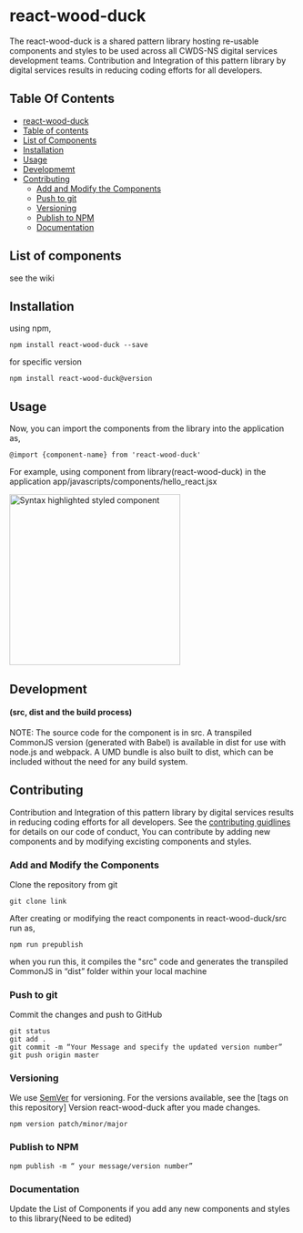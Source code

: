 # react-wood-duck

The react-wood-duck is a shared pattern library hosting re-usable components and styles to be used across all CWDS-NS digital services development teams.
Contribution and Integration of this pattern library by digital services results in reducing coding efforts for all developers.
## Table Of Contents

* [react-wood-duck](#react-wood-duck)
* [Table of contents](#table-of-contents)
* [List of Components](#list-of-components)
* [Installation](#installation)
* [Usage](#usage)
* [Developmemt](#development)
* [Contributing](#contributing)
	* [Add and Modify the Components](#add-and-modify-the-components)
	* [Push to git](#push-to-git)
	* [Versioning](#versioning)
	* [Publish to NPM](#publish-to-npm)
	* [Documentation](#documentation)


## List of components

see the wiki 

## Installation

using npm,

	npm install react-wood-duck --save

for specific version 

	npm install react-wood-duck@version
  
## Usage

Now, you can import the components from the library into the application as,

	@import {component-name} from 'react-wood-duck'
 
For example, using component from library(react-wood-duck) in the application app/javascripts/components/hello_react.jsx  
   
   <img alt="Syntax highlighted styled component" src="https://user-images.githubusercontent.com/30934662/29230515-456a29cc-7e98-11e7-9fb4-2b1a34a98a55.png" height="300px" />
  
## Development 
#### (src, dist and the build process)

NOTE: The source code for the component is in src. A transpiled CommonJS version (generated with Babel) is available in dist for use with node.js and webpack. A UMD bundle is also built to dist, which can be included without the need for any build system.


## Contributing
Contribution and Integration of this pattern library by digital services results in reducing coding efforts for all developers.
See the [contributing guidlines]() for details on our code of conduct,
You can contribute by adding new components and by modifying excisting components and styles.

### Add and Modify the Components

Clone the repository from git

	git clone link

After creating or modifying the react components in react-wood-duck/src
run as,

	npm run prepublish
	
when you run this, it compiles the "src" code and generates the transpiled CommonJS in “dist” folder within your local machine 
        
### Push to git

Commit the changes and push to GitHub
        
	git status 
	git add . 
	git commit -m “Your Message and specify the updated version number” 
	git push origin master  
 	
### Versioning

We use [SemVer](http://semver.org/) for versioning. For the versions available, see the [tags on this repository] 
Version react-wood-duck after you made changes. 

	npm version patch/minor/major
	
### Publish to NPM

	npm publish -m “ your message/version number”
	
### Documentation

Update the List of Components if you add any new components and styles to this library(Need to be edited)



